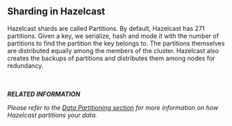 
## Sharding in Hazelcast

Hazelcast shards are called Partitions. By default, Hazelcast has 271 partitions. Given a key, we serialize, hash
and mode it with the number of partitions to find the partition the key belongs to. The partitions themselves are
distributed equally among the members of the cluster. Hazelcast also creates the backups of partitions and distributes
them among nodes for redundancy.

<br></br>
***RELATED INFORMATION***

*Please refer to the [Data Partitioning section](#data-partitioning) for more information on how Hazelcast partitions
your data.*


